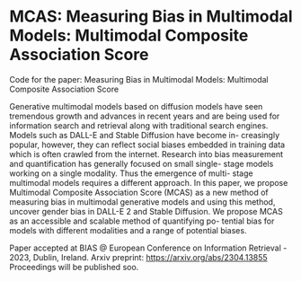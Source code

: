 # MCAS: Measuring Bias in Multimodal Models: Multimodal Composite Association Score
Code for the paper: Measuring Bias in Multimodal Models: Multimodal Composite Association Score


Generative multimodal models based on diffusion models
have seen tremendous growth and advances in recent years and are being
used for information search and retrieval along with traditional search
engines. Models such as DALL-E and Stable Diffusion have become in-
creasingly popular, however, they can reflect social biases embedded in
training data which is often crawled from the internet. Research into bias
measurement and quantification has generally focused on small single-
stage models working on a single modality. Thus the emergence of multi-
stage multimodal models requires a different approach. In this paper,
we propose Multimodal Composite Association Score (MCAS) as a new
method of measuring bias in multimodal generative models and using
this method, uncover gender bias in DALL-E 2 and Stable Diffusion. We
propose MCAS as an accessible and scalable method of quantifying po-
tential bias for models with different modalities and a range of potential
biases.

Paper accepted at BIAS @ European Conference on Information Retrieval - 2023, Dublin, Ireland.
Arxiv preprint: https://arxiv.org/abs/2304.13855
Proceedings will be published soo.
